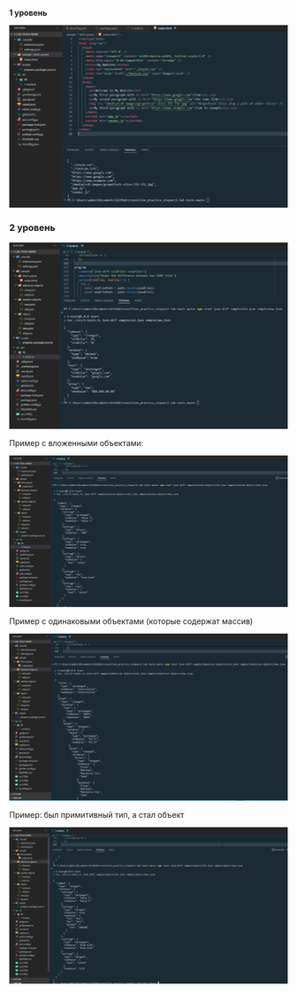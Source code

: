 ﻿**1 уровень**

![](src1.PNG)

### **2 уровень**

![](src2.PNG)

Пример с вложенными объектами: 

![](src3.PNG)

Пример с одинаковыми объектами (которые содержат массив)

![](src4.PNG)

Пример: был примитивный тип, а стал объект

![](src5.PNG)
